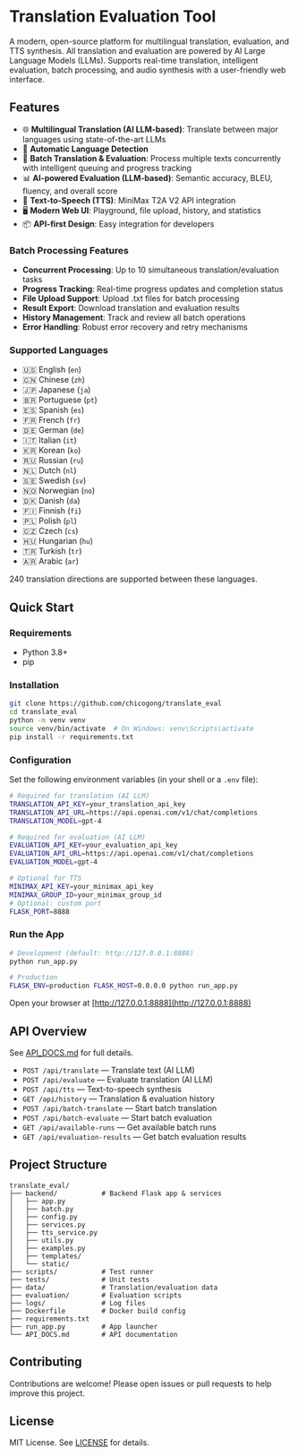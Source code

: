 # Translation Evaluation Tool

A modern, open-source platform for multilingual translation, evaluation, and TTS synthesis. All translation and evaluation are powered by AI Large Language Models (LLMs). Supports real-time translation, intelligent evaluation, batch processing, and audio synthesis with a user-friendly web interface.

## Features

- 🌐 **Multilingual Translation (AI LLM-based)**: Translate between major languages using state-of-the-art LLMs
- 🤖 **Automatic Language Detection**
- 🚀 **Batch Translation & Evaluation**: Process multiple texts concurrently with intelligent queuing and progress tracking
- 📊 **AI-powered Evaluation (LLM-based)**: Semantic accuracy, BLEU, fluency, and overall score
- 🎵 **Text-to-Speech (TTS)**: MiniMax T2A V2 API integration
- 🖥️ **Modern Web UI**: Playground, file upload, history, and statistics
- 📦 **API-first Design**: Easy integration for developers

### Batch Processing Features

- **Concurrent Processing**: Up to 10 simultaneous translation/evaluation tasks
- **Progress Tracking**: Real-time progress updates and completion status
- **File Upload Support**: Upload .txt files for batch processing
- **Result Export**: Download translation and evaluation results
- **History Management**: Track and review all batch operations
- **Error Handling**: Robust error recovery and retry mechanisms

### Supported Languages

- 🇺🇸 English (`en`)
- 🇨🇳 Chinese (`zh`)
- 🇯🇵 Japanese (`ja`)
- 🇧🇷 Portuguese (`pt`)
- 🇪🇸 Spanish (`es`)
- 🇫🇷 French (`fr`)
- 🇩🇪 German (`de`)
- 🇮🇹 Italian (`it`)
- 🇰🇷 Korean (`ko`)
- 🇷🇺 Russian (`ru`)
- 🇳🇱 Dutch (`nl`)
- 🇸🇪 Swedish (`sv`)
- 🇳🇴 Norwegian (`no`)
- 🇩🇰 Danish (`da`)
- 🇫🇮 Finnish (`fi`)
- 🇵🇱 Polish (`pl`)
- 🇨🇿 Czech (`cs`)
- 🇭🇺 Hungarian (`hu`)
- 🇹🇷 Turkish (`tr`)
- 🇦🇷 Arabic (`ar`)

240 translation directions are supported between these languages.

## Quick Start

### Requirements
- Python 3.8+
- pip

### Installation

```bash
git clone https://github.com/chicogong/translate_eval
cd translate_eval
python -m venv venv
source venv/bin/activate  # On Windows: venv\Scripts\activate
pip install -r requirements.txt
```

### Configuration
Set the following environment variables (in your shell or a `.env` file):

```bash
# Required for translation (AI LLM)
TRANSLATION_API_KEY=your_translation_api_key
TRANSLATION_API_URL=https://api.openai.com/v1/chat/completions
TRANSLATION_MODEL=gpt-4

# Required for evaluation (AI LLM)
EVALUATION_API_KEY=your_evaluation_api_key
EVALUATION_API_URL=https://api.openai.com/v1/chat/completions
EVALUATION_MODEL=gpt-4

# Optional for TTS
MINIMAX_API_KEY=your_minimax_api_key
MINIMAX_GROUP_ID=your_minimax_group_id
# Optional: custom port
FLASK_PORT=8888
```

### Run the App

```bash
# Development (default: http://127.0.0.1:8888)
python run_app.py

# Production
FLASK_ENV=production FLASK_HOST=0.0.0.0 python run_app.py
```

Open your browser at [http://127.0.0.1:8888](http://127.0.0.1:8888)

## API Overview

See [API_DOCS.md](API_DOCS.md) for full details.

- `POST /api/translate` — Translate text (AI LLM)
- `POST /api/evaluate` — Evaluate translation (AI LLM)
- `POST /api/tts` — Text-to-speech synthesis
- `GET /api/history` — Translation & evaluation history
- `POST /api/batch-translate` — Start batch translation
- `POST /api/batch-evaluate` — Start batch evaluation
- `GET /api/available-runs` — Get available batch runs
- `GET /api/evaluation-results` — Get batch evaluation results

## Project Structure

```
translate_eval/
├── backend/           # Backend Flask app & services
│   ├── app.py
│   ├── batch.py
│   ├── config.py
│   ├── services.py
│   ├── tts_service.py
│   ├── utils.py
│   ├── examples.py
│   ├── templates/
│   └── static/
├── scripts/           # Test runner
├── tests/             # Unit tests
├── data/              # Translation/evaluation data
├── evaluation/        # Evaluation scripts
├── logs/              # Log files
├── Dockerfile         # Docker build config
├── requirements.txt
├── run_app.py         # App launcher
└── API_DOCS.md        # API documentation
```

## Contributing

Contributions are welcome! Please open issues or pull requests to help improve this project.

## License

MIT License. See [LICENSE](LICENSE) for details.